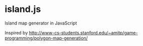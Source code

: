 island.js
=========

Island map generator in JavaScript

Inspired by http://www-cs-students.stanford.edu/~amitp/game-programming/polygon-map-generation/
